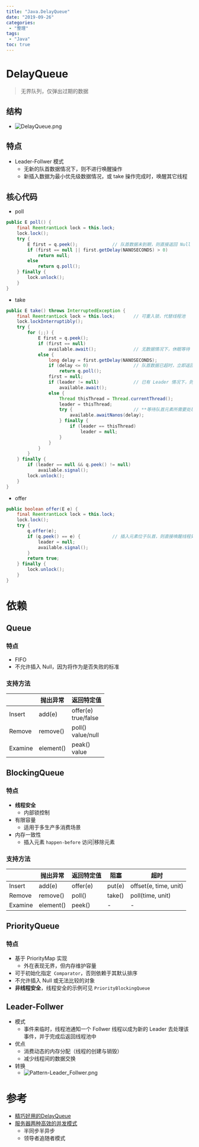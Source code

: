 ```yaml
---
title: "Java.DelayQueue"
date: "2019-09-26"
categories:
 - "整理"
tags:
 - "Java"
toc: true
---
```


# DelayQueue
> 无界队列，仅弹出过期的数据

## 结构
- ![DelayQueue.png](http://doc.yqjdcyy.com/6258c4c5-d558-494e-b6ef-714b08b4ea96.png)

## 特点
- Leader-Follwer 模式
    - 无新的队首数据情况下，则不进行唤醒操作
    - 新插入数据为最小优先级数据情况，或 take 操作完成时，唤醒其它线程

## 核心代码
- poll
```java
public E poll() {
    final ReentrantLock lock = this.lock;
    lock.lock();
    try {
        E first = q.peek();             // 队首数据未到期，则直接返回 Null
        if (first == null || first.getDelay(NANOSECONDS) > 0)
            return null;
        else
            return q.poll();
    } finally {
        lock.unlock();
    }
}
```

- take
```java
public E take() throws InterruptedException {
    final ReentrantLock lock = this.lock;       // 可重入锁，代替线程池
    lock.lockInterruptibly();
    try {
        for (;;) {
            E first = q.peek();
            if (first == null)
                available.await();              // 无数据情况下，休眠等待
            else {
                long delay = first.getDelay(NANOSECONDS);
                if (delay <= 0)                 // 队首数据已超时，立即返回
                    return q.poll();
                first = null; 
                if (leader != null)             // 已有 Leader 情况下，则等待唤醒
                    available.await();
                else {
                    Thread thisThread = Thread.currentThread();
                    leader = thisThread;
                    try {                       // **等待队首元素所需要处理的时间**
                        available.awaitNanos(delay);
                    } finally {
                        if (leader == thisThread)
                            leader = null;
                    }
                }
            }
        }
    } finally {
        if (leader == null && q.peek() != null)
            available.signal();
        lock.unlock();
    }
}
```


- offer
```java
public boolean offer(E e) {
    final ReentrantLock lock = this.lock;
    lock.lock();
    try {
        q.offer(e);
        if (q.peek() == e) {            // 插入元素位于队首，则直接唤醒线程处理
            leader = null;
            available.signal();
        }
        return true;
    } finally {
        lock.unlock();
    }
}
```


# 依赖
## Queue

### 特点
- FIFO  
- 不允许插入 Null，因为将作为是否失败的标准

### 支持方法
|         | 抛出异常  | 返回特定值              |
|---------|-----------|-------------------------|
| Insert  | add(e)    | offer(e) <br>true/false |
| Remove  | remove()  | poll()<br>value/null    |
| Examine | element() | peak()<br>value         |

## BlockingQueue

### 特点
- **线程安全**
    - 内部锁控制 
- 有限容量
    - 适用于多生产多消费场景
- 内存一致性
    - 插入元素 `happen-before` 访问|移除元素

### 支持方法

|         | 抛出异常  | 返回特定值 | 阻塞   | 超时                  |
|---------|-----------|------------|--------|-----------------------|
| Insert  | add(e)    | offer(e)   | put(e) | offset(e, time, unit) |
| Remove  | remove()  | poll()     | take() | poll(time, unit)      |
| Examine | element() | peek()     | -      | -                     |


## PriorityQueue

### 特点
- 基于 PriorityMap 实现
    - 外在表现无界，但内存维护容量
- 可于初始化指定` Comparator`，否则依赖于其默认排序
- 不允许插入 Null 或无法比较的对象
- **非线程安全**，线程安全的示例可见 `PriorityBlockingQueue`



## Leader-Follwer
- 模式
    - 事件来临时，线程池通知一个 Follwer 线程以成为新的 Leader 去处理该事件，并于完成后返回线程池中
- 优点
    - 消费动态的内存分配（线程的创建与销毁）
    - 减少线程间的数据交换
- 转换
    - ![Pattern-Leader_Follwer.png](http://doc.yqjdcyy.com/4d412667-a01a-41ea-a9d3-44d48c16436e.png)

# 参考
- [精巧好用的DelayQueue](https://www.cnblogs.com/jobs/archive/2007/04/27/730255.html)
- [服务器两种高效的并发模式](https://www.jianshu.com/p/5822b0fa4f2a)
    - 半同步半异步
    - 领导者追随者模式